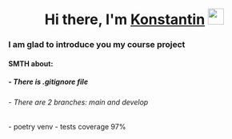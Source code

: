 <h1 align="center">Hi there, I'm <a href="https://daniilshat.ru/" target="_blank">Konstantin</a> 
<img src="https://github.com/blackcater/blackcater/raw/main/images/Hi.gif" height="32"/></h1>
<h3 align="left">I am glad to introduce you my course project</h3>
<h4 align="left">SMTH about:</h4>
<h5 align="left"> - There is .gitignore file</h5>
<h6 align="left"> - There are 2 branches: main and develop</h6>
<h7 align="left"> - poetry venv</h7>
<h8 align="left"> - tests coverage 97%</h8>
